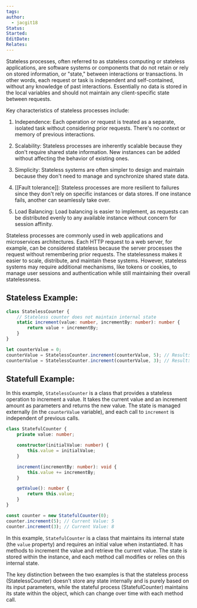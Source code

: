 ```yaml
---
tags: 
author:
  - jacgit18
Status: 
Started: 
EditDate: 
Relates:
---
```

Stateless processes, often referred to as stateless computing or stateless applications, are software systems or components that do not retain or rely on stored information, or "state," between interactions or transactions. In other words, each request or task is independent and self-contained, without any knowledge of past interactions. Essentially no data is stored in the local variables and should not maintain any client-specific state between requests.

Key characteristics of stateless processes include:

1. Independence: Each operation or request is treated as a separate, isolated task without considering prior requests. There's no context or memory of previous interactions.

2. Scalability: Stateless processes are inherently scalable because they don't require shared state information. New instances can be added without affecting the behavior of existing ones.

3. Simplicity: Stateless systems are often simpler to design and maintain because they don't need to manage and synchronize shared state data.

4. [[Fault tolerance]]: Stateless processes are more resilient to failures since they don't rely on specific instances or data stores. If one instance fails, another can seamlessly take over.

5. Load Balancing: Load balancing is easier to implement, as requests can be distributed evenly to any available instance without concern for session affinity.

Stateless processes are commonly used in web applications and microservices architectures. Each HTTP request to a web server, for example, can be considered stateless because the server processes the request without remembering prior requests. The statelessness makes it easier to scale, distribute, and maintain these systems. However, stateless systems may require additional mechanisms, like tokens or cookies, to manage user sessions and authentication while still maintaining their overall statelessness.



## Stateless Example:

```typescript
class StatelessCounter {
    // Stateless counter does not maintain internal state
    static increment(value: number, incrementBy: number): number {
        return value + incrementBy;
    }
}

let counterValue = 0;
counterValue = StatelessCounter.increment(counterValue, 5); // Result: 5
counterValue = StatelessCounter.increment(counterValue, 3); // Result: 8
```

## Statefull Example:
In this example, `StatelessCounter` is a class that provides a stateless operation to increment a value. It takes the current value and an increment amount as parameters and returns the new value. The state is managed externally (in the `counterValue` variable), and each call to `increment` is independent of previous calls.


```typescript
class StatefulCounter {
    private value: number;

    constructor(initialValue: number) {
        this.value = initialValue;
    }

    increment(incrementBy: number): void {
        this.value += incrementBy;
    }

    getValue(): number {
        return this.value;
    }
}

const counter = new StatefulCounter(0);
counter.increment(5); // Current Value: 5
counter.increment(3); // Current Value: 8
```

In this example, `StatefulCounter` is a class that maintains its internal state (the `value` property) and requires an initial value when instantiated. It has methods to increment the value and retrieve the current value. The state is stored within the instance, and each method call modifies or relies on this internal state.

The key distinction between the two examples is that the stateless process (StatelessCounter) doesn't store any state internally and is purely based on its input parameters, while the stateful process (StatefulCounter) maintains its state within the object, which can change over time with each method call.